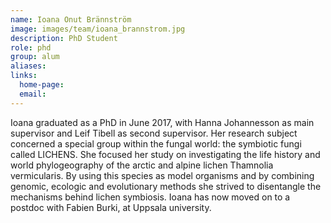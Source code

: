 ```yaml
---
name: Ioana Onut Brännström
image: images/team/ioana_brannstrom.jpg
description: PhD Student
role: phd
group: alum
aliases:
links:
  home-page:
  email: 
---
```


Ioana graduated as a PhD in June 2017, with Hanna Johannesson as main supervisor and Leif Tibell as second supervisor. Her research subject concerned a special group within the fungal world: the symbiotic fungi called LICHENS. She focused her study on investigating the life history and world phylogeography of the arctic and alpine lichen Thamnolia vermicularis. By using this species as model organisms and by combining genomic, ecologic and evolutionary methods she strived to disentangle the mechanisms behind lichen symbiosis. Ioana has now moved on to a postdoc with Fabien Burki, at Uppsala university.